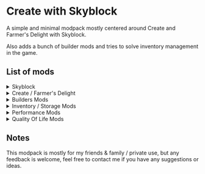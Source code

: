 # Create with Skyblock

A simple and minimal modpack mostly centered around Create and Farmer's Delight with Skyblock.

Also adds a bunch of builder mods and tries to solve inventory management in the game.

## List of mods

<details>
<summary>Skyblock</summary>

- [Standard SkyBlock](https://modrinth.com/datapack/standard-skyblock)
- [Loot Table changes for SkyBlock](https://modrinth.com/datapack/bayis-create-sykblock-loot-table)
</details>

<details>
<summary>Create / Farmer's Delight</summary>

- [Create](https://modrinth.com/mod/create-fabric)  
- [Create Deco](https://modrinth.com/mod/create-deco)
- [Create Slice & Dice](https://modrinth.com/mod/slice-and-dice)
- [Create: Steam 'n' Rails](https://modrinth.com/mod/create-steam-n-rails)
- [Create Track Map](https://modrinth.com/mod/create-track-map)
- [Farmer's Delight](https://modrinth.com/mod/farmers-delight-fabric)
</details>

<details>
<summary>Builders Mods</summary>

- [Chipped](https://modrinth.com/mod/chipped)
- [Immersive Paintings](https://modrinth.com/mod/immersive-paintings)
- [More Slabs Stairs & Walls](https://modrinth.com/mod/more-slabs-stairs-and-walls)
- [Open Simple Frames](https://modrinth.com/mod/open-simple-frames)
- [Paladin's Furniture Mod](https://modrinth.com/mod/paladins-furniture)
- [Beautify: Refabricated](https://modrinth.com/mod/beautify-refabricated)
</details>

<details>
<summary>Inventory / Storage Mods</summary>

- [Traveler's Backpack](https://modrinth.com/mod/travelersbackpack)
- [Extended Drawers](https://modrinth.com/mod/extended-drawers)
- [Gravestones](https://modrinth.com/mod/gravestones)
</details>

<details>
<summary>Performance Mods</summary>

- [Lithium](https://modrinth.com/mod/lithium)
</details>

<details>
<summary>Quality Of Life Mods</summary>

- [JEI](https://modrinth.com/mod/jei)
- [Jade](https://modrinth.com/mod/jade)
- [Waystones](https://modrinth.com/mod/waystones)
- [Xaero's Minimap](https://modrinth.com/mod/xaeros-minimap)
- [Xaero's World Map](https://modrinth.com/mod/xaeros-world-map)
- [Simple Voice Chat](https://modrinth.com/plugin/simple-voice-chat)
- [Athena](https://modrinth.com/mod/athena-ctm)
- [Freecam](https://modrinth.com/mod/freecam)
- [Patchouli](https://modrinth.com/mod/patchouli)
- [Global Datapacks](https://modrinth.com/mod/datapacks)
- [CC:Tweaked](https://modrinth.com/mod/cc-tweaked)
- [BBOR](https://modrinth.com/mod/bbor)
</details>

## Notes

This modpack is mostly for my friends & family / private use, but any feedback is welcome, feel free to contact me if you have any suggestions or ideas.

